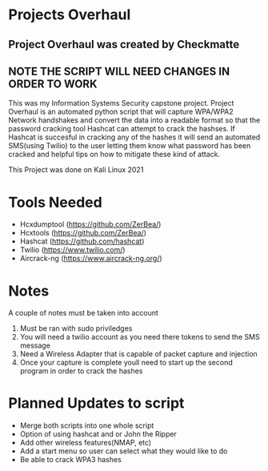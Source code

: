 # Projects Overhaul

## Project Overhaul was created by Checkmatte

## NOTE THE SCRIPT WILL NEED CHANGES IN ORDER TO WORK

This was my Information Systems Security capstone project. Project Overhaul is an automated python script that will capture WPA/WPA2 Network handshakes and convert the data into a readable format so that the password cracking tool Hashcat can attempt to crack the hashses. If Hashcat is succesful in cracking any of the hashes it will send an automated SMS(using Twilio) to the user letting them know what password has been cracked and helpful tips on how to mitigate these kind of attack.

This Project was done on Kali Linux 2021

# Tools Needed

  * Hcxdumptool (https://github.com/ZerBea/)
  * Hcxtools (https://github.com/ZerBea/)
  * Hashcat (https://github.com/hashcat)
  * Twilio (https://www.twilio.com/)
  * Aircrack-ng (https://www.aircrack-ng.org/)

# Notes  
 A couple of notes must be taken into account
 1. Must be ran with sudo priviledges
 2. You will need a twilio account as you need there tokens to send the SMS message
 3. Need a Wireless Adapter that is capable of packet capture and injection
 4. Once your capture is complete youll need to start up the second program in order to crack the hashes
 
 # Planned Updates to script
 * Merge both scripts into one whole script
 * Option of using hashcat and or John the Ripper
 * Add other wireless features(NMAP, etc)
 * Add a start menu so user can select what they would like to do
 * Be able to crack WPA3 hashes
